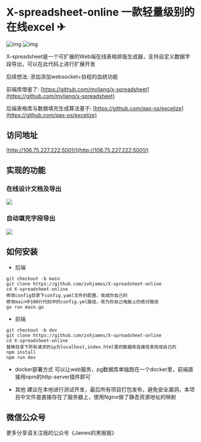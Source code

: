 # X-spreadsheet-online 一款轻量级别的在线excel ✈

![img]( https://img.shields.io/badge/X--spreadsheet--online-James-brightgreen)
![img]( https://img.shields.io/badge/License-MIT-orange)

X-spreadsheet是一个可扩展的Web端在线表格排版生成器，支持自定义数据字段导出，可以在此代码上进行扩展开发

后续想法: 添加添加websocket+协程的血统功能

前端库借鉴了:
[https://github.com/myliang/x-spreadsheet](https://github.com/myliang/x-spreadsheet)

后端表格库与数据填充生成算法基于: [https://github.com/qax-os/excelize](https://github.com/qax-os/excelize)

## 访问地址

[http://106.75.227.222:5001/](http://106.75.227.222:5001/)
## 实现的功能
### 在线设计文档及导出

![](https://github.com/zxhjames/learn_resource/blob/gif/mygif/test3-min.gif?raw=true)
### 自动填充字段导出

![](https://github.com/zxhjames/learn_resource/blob/gif/mygif/test4-min.gif?raw=true)


## 如何安装

* 后端
```shell
git checkout -b main
git clone https://github.com/zxhjames/X-spreadsheet-online
cd X-spreadsheet-online
修改config目录下config.yaml文件的配置，改成你自己的
修改main中100行代码中的config.yml路径，改为你自己电脑上的绝对路径
go run main.go
```

* 前端
```shell
git checkout -b dev
git clone https://github.com/zxhjames/X-spreadsheet-online
cd X-spreadsheet-online
替换目录下所有请求的ip为localhost,index.html里的数据库连接信息改成自己的
npm install
npm run dev
```

* docker部署方式
可以让web服务，pg数据库单独跑在一个docker里，前端直接用npm的http-server插件即可

* 其他
建议在本地进行测试开发，最后所有项目打包发布，避免安全漏洞，本项目中文件是直接存在了服务器上，使用Nginx做了静态资源地址的映射

## 微信公众号
更多分享请关注我的公众号《James的黑板报》

